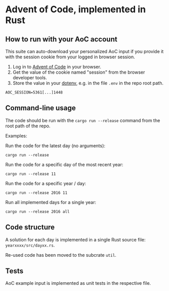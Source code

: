 # Advent of Code, implemented in Rust

## How to run with your AoC account

This suite can auto-download your personalized AoC input if you provide it with the session cookie from your logged in browser session.

1. Log in to [Advent of Code](https://adventofcode.com) in your browser.
2. Get the value of the cookie named "session" from the browser developer tools.
3. Store the value in your [dotenv](https://crates.io/crates/dotenv), e.g. in the file `.env` in the repo root path.

```
AOC_SESSION=5361[...]1448
```

## Command-line usage

The code should be run with the `cargo run --release` command from the root path of the repo.

Examples:

Run the code for the latest day (no arguments):

```
cargo run --release
```

Run the code for a specific day of the most recent year:

```
cargo run --release 11
```

Run the code for a specific year / day:

```
cargo run --release 2016 11
```

Run all implemented days for a single year:

```
cargo run --release 2016 all
```

## Code structure

A solution for each day is implemented in a single Rust source file: `yearxxxx/src/dayxx.rs`.

Re-used code has been moved to the subcrate `util`.

## Tests

AoC example input is implemented as unit tests in the respective file. 

